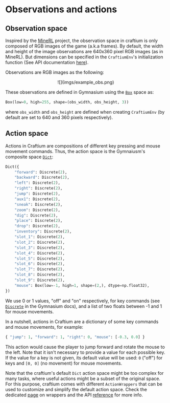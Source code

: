 # Observations and actions

## Observation space

Inspired by the [MineRL](https://minerl.readthedocs.io) project, the observation space in craftium is only composed of RGB images of the game (a.k.a frames). By default, the width and height of the image observations are 640x360 pixel RGB images (as in MineRL). But dimensions can be specified in the `CraftiumEnv`'s initialization function (See API documentation [here](reference.md)).

Observations are RGB images as the following:
<center>
![](imgs/example_obs.png)
</center>

These observations are defined in Gymnasium using the [`Box`](https://gymnasium.farama.org/api/spaces/fundamental/#gymnasium.spaces.Box) space as:

```python
Box(low=0, high=255, shape=(obs_width, obs_height, 3))
```

where `obs_width` and `obs_height` are defined when creating `CraftiumEnv` (by default are set to 640 and 360 pixels respectively).

## Action space

Actions in Craftium are compositions of different key pressing and mouse movement commands. Thus, the action space is the Gymnaiusm's composite space [`Dict`](https://gymnasium.farama.org/api/spaces/composite/#dict):

```python
Dict({
    "forward": Discrete(2),
    "backward": Discrete(2),
    "left": Discrete(2),
    "right": Discrete(2),
    "jump": Discrete(2),
    "aux1": Discrete(2),
    "sneak": Discrete(2),
    "zoom": Discrete(2),
    "dig": Discrete(2),
    "place": Discrete(2),
    "drop": Discrete(2),
    "inventory": Discrete(2),
    "slot_1": Discrete(2),
    "slot_2": Discrete(2),
    "slot_3": Discrete(2),
    "slot_4": Discrete(2),
    "slot_5": Discrete(2),
    "slot_6": Discrete(2),
    "slot_7": Discrete(2),
    "slot_8": Discrete(2),
    "slot_9": Discrete(2),
    "mouse": Box(low=-1, high=1, shape=(2,), dtype=np.float32),
})
```

We use 0 or 1 values, "off" and "on" respectively, for key commands (see [`Discrete`](https://gymnasium.farama.org/api/spaces/fundamental/#gymnasium.spaces.Discrete) in the Gymnasium docs), and a list of two floats between -1 and 1 for mouse movements.

In a nutshell, actions in Craftium are a dictionary of some key commands and mouse movements, for example:

```python
{ "jump": 1, "forward": 1, "right": 0, "mouse": [-0.3, 0.0] }
```

This action would cause the player to jump forward and rotate the mouse to the left. Note that it isn't necessary to provide a value for each possible key. If the value for a key is not given, its default value will be used: `0` ("off") for keys and `[0, 0]` (no movement) for mouse movements.

Note that the craftium's default `Dict` action space might be too complex for many tasks, where useful actions might be a subset of the original space. For this purpose, craftium comes with different `ActionWrappers` that can be used to customize and simplify the default action space. Check the dedicated [page](./wrappers.md) on wrappers and the API [reference](./reference.md) for more info.
